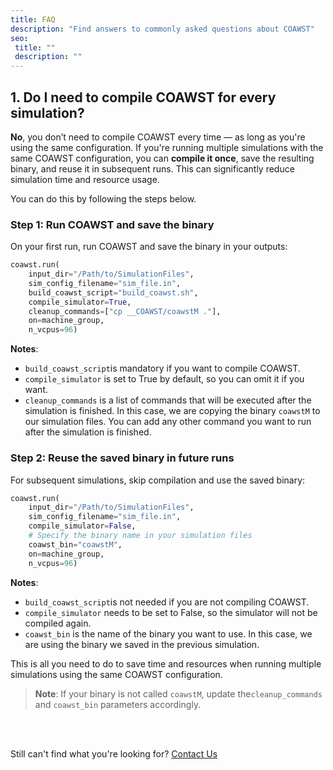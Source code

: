 ```yaml
---
title: FAQ
description: "Find answers to commonly asked questions about COAWST"
seo:
 title: ""
 description: ""
---
```


## 1. Do I need to compile COAWST for every simulation?

**No**, you don’t need to compile COAWST every time — as long as you're using
the same configuration.
If you're running multiple simulations with the same COAWST configuration, you
can **compile it once**, save the resulting binary, and reuse it in subsequent
runs. This can significantly reduce simulation time and resource usage.

You can do this by following the steps below.

### Step 1: Run COAWST and save the binary

On your first run, run COAWST and save the binary in your outputs:

```python
coawst.run(
    input_dir="/Path/to/SimulationFiles",
    sim_config_filename="sim_file.in",
    build_coawst_script="build_coawst.sh",
    compile_simulator=True,
    cleanup_commands=["cp __COAWST/coawstM ."],
    on=machine_group,
    n_vcpus=96)
```

**Notes**:
- `build_coawst_script`is mandatory if you want to compile COAWST.
- `compile_simulator` is set to True by default, so you can omit it if you want.
- `cleanup_commands` is a list of commands that will be executed after the simulation
  is finished. In this case, we are copying the binary `coawstM` to our simulation
  files. You can add any other command you want to run after the simulation is finished.


### Step 2: Reuse the saved binary in future runs

For subsequent simulations, skip compilation and use the saved binary:

```python
coawst.run(
    input_dir="/Path/to/SimulationFiles",
    sim_config_filename="sim_file.in",
    compile_simulator=False,
    # Specify the binary name in your simulation files
    coawst_bin="coawstM",
    on=machine_group,
    n_vcpus=96)
```
**Notes**:
- `build_coawst_script`is not needed if you are not compiling COAWST.
- `compile_simulator` needs to be set to False, so the simulator will not be compiled again.
- `coawst_bin` is the name of the binary you want to use. In this case, we are using
  the binary we saved in the previous simulation.

This is all you need to do to save time and resources when running multiple simulations
using the same COAWST configuration.

> **Note**: If your binary is not called `coawstM`, update the`cleanup_commands` and `coawst_bin` parameters accordingly.

<br>
<br>

Still can't find what you're looking for? [Contact Us](mailto:support@inductiva.ai)